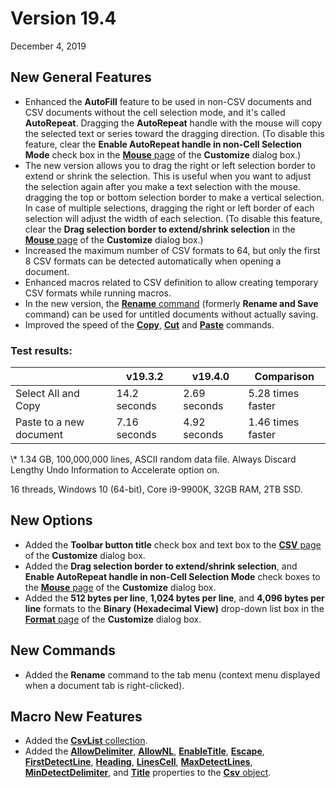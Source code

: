 # Version 19.4

December 4, 2019

## New General Features

- Enhanced the **AutoFill** feature to be used in non-CSV documents and CSV documents without the cell selection mode, and it's called **AutoRepeat**. Dragging the **AutoRepeat** handle with the mouse will copy the selected text or series toward the dragging direction. (To disable this feature, clear the **Enable AutoRepeat handle in non-Cell Selection Mode** check box in the [**Mouse** page](../dlg/customize/mouse/index) of the **Customize** dialog box.)
- The new version allows you to drag the right or left selection border to extend or shrink the selection. This is useful when you want to adjust the selection again after you make a text selection with the mouse. dragging the top or bottom selection border to make a vertical selection. In case of multiple selections, dragging the right or left border of each selection will adjust the width of each selection. (To disable this feature, clear the **Drag selection border to extend/shrink selection** in the [**Mouse** page](../dlg/customize/mouse/index) of the **Customize** dialog box.)
- Increased the maximum number of CSV formats to 64, but only the first 8 CSV formats can be detected automatically when opening a document.
- Enhanced macros related to CSV definition to allow creating temporary CSV formats while running macros.
- In the new version, the [**Rename** command](../cmd/file/file_save_rename) (formerly **Rename and Save** command) can be used for untitled documents without actually saving.
- Improved the speed of the **[Copy](../cmd/edit/edit_copy)**, **[Cut](../cmd/edit/edit_cut)** and **[Paste](../cmd/edit/edit_paste)** commands.

### Test results:

|  | v19.3.2 | v19.4.0 | Comparison |
| --- | --- | --- | --- |
| Select All and Copy | 14.2 seconds | 2.69 seconds | 5.28 times faster |
| Paste to a new document | 7.16  seconds | 4.92 seconds | 1.46 times faster |

\\* 1.34 GB, 100,000,000 lines, ASCII random data file. Always Discard Lengthy Undo Information to Accelerate option on.

16 threads, Windows 10 (64-bit), Core i9-9900K, 32GB RAM, 2TB SSD.

## New Options

- Added the **Toolbar button title** check box and text box to the [**CSV** page](../dlg/customize/csv/index) of the **Customize** dialog box.
- Added the **Drag selection border to extend/shrink selection**, and **Enable AutoRepeat handle in non-Cell Selection Mode** check boxes to the [**Mouse** page](../dlg/customize/mouse/index) of the **Customize** dialog box.
- Added the **512 bytes per line**, **1,024 bytes per line**, and **4,096 bytes per line** formats to the **Binary (Hexadecimal View)** drop-down list box in the [**Format** page](../dlg/customize/format/index) of the **Customize** dialog box.

## New Commands

- Added the **Rename** command to the tab menu (context menu displayed when a document tab is right-clicked).

## Macro New Features

- Added the [**CsvList** collection](../macro/csv_list/index).
- Added the [**AllowDelimiter**](../macro/csv/allow_delimiter), [**AllowNL**](../macro/csv/allow_nl), [**EnableTitle**](../macro/csv/enable_title), [**Escape**](../macro/csv/escape), [**FirstDetectLine**](../macro/csv/first_detect_line), [**Heading**](../macro/csv/heading), [**LinesCell**](../macro/csv/lines_cell), [**MaxDetectLines**](../macro/csv/max_detect_lines), [**MinDetectDelimiter**](../macro/csv/min_detect_delimiter), and [**Title**](../macro/csv/title) properties to the [**Csv** object](../macro/csv/index).